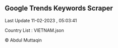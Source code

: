 

## Google Trends Keywords Scraper 
 
Last Update 11-02-2023 , 05:03:41

Country List :
VIETNAM.json



© Abdul Muttaqin 
